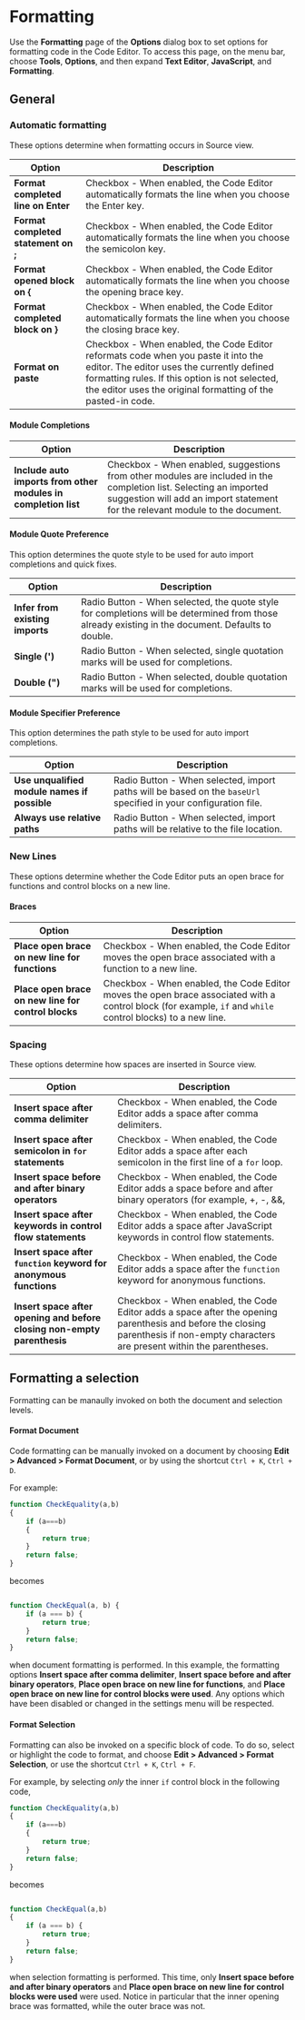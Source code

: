 # Formatting

Use the **Formatting** page of the **Options** dialog box to set options for formatting code in the Code Editor. To access this page, on the menu bar, choose **Tools**, **Options**, and then expand **Text Editor**, **JavaScript**, and **Formatting**.

## General

### Automatic formatting

These options determine when formatting occurs in Source view.

| Option | Description |
| --- | --- |
| **Format completed line on Enter** | Checkbox - When enabled, the Code Editor automatically formats the line when you choose the Enter key. |
| **Format completed statement on ;** | Checkbox - When enabled, the Code Editor automatically formats the line when you choose the semicolon key. |
| **Format opened block on {** | Checkbox - When enabled, the Code Editor automatically formats the line when you choose the opening brace key. |
| **Format completed block on }** | Checkbox - When enabled, the Code Editor automatically formats the line when you choose the closing brace key. |
| **Format on paste** | Checkbox - When enabled, the Code Editor reformats code when you paste it into the editor. The editor uses the currently defined formatting rules. If this option is not selected, the editor uses the original formatting of the pasted-in code. |

#### Module Completions

| Option | Description |
| --- | ---|
| **Include auto imports from other modules in completion list** | Checkbox - When enabled, suggestions from other modules are included in the completion list. Selecting an imported suggestion will add an import statement for the relevant module to the document. |

#### Module Quote Preference

This option determines the quote style to be used for auto import completions and quick fixes.

| Option | Description |
| --- | ---|
| **Infer from existing imports** | Radio Button - When selected, the quote style for completions will be determined from those already existing in the document. Defaults to double.  |
| **Single (')** | Radio Button - When selected, single quotation marks will be used for completions. |
| **Double (")** | Radio Button - When selected, double quotation marks will be used for completions. |

#### Module Specifier Preference

This option determines the path style to be used for auto import completions.

| Option | Description |
| --- | ---|
| **Use unqualified module names if possible** | Radio Button - When selected, import paths will be based on the `baseUrl` specified in your configuration file. |
| **Always use relative paths** | Radio Button - When selected, import paths will be relative to the file location. |

### New Lines
These options determine whether the Code Editor puts an open brace for functions and control blocks on a new line.

#### Braces

| Option | Description |
| --- | ---|
| **Place open brace on new line for functions** | Checkbox - When enabled, the Code Editor moves the open brace associated with a function to a new line. |
| **Place open brace on new line for control blocks** | Checkbox - When enabled, the Code Editor moves the open brace associated with a control block (for example, `if` and `while` control blocks) to a new line. |

### Spacing

These options determine how spaces are inserted in Source view.

| Option | Description |
| --- | ---|
| **Insert space after comma delimiter** | Checkbox - When enabled, the Code Editor adds a space after comma delimiters. |
| **Insert space after semicolon in `for` statements** | Checkbox - When enabled, the Code Editor adds a space after each semicolon in the first line of a `for` loop. |
| **Insert space before and after binary operators** | Checkbox - When enabled, the Code Editor adds a space before and after binary operators (for example, +, -, &&, ||). |
| **Insert space after keywords in control flow statements** | Checkbox - When enabled, the Code Editor adds a space after JavaScript keywords in control flow statements. |
| **Insert space after `function` keyword for anonymous functions** | Checkbox - When enabled, the Code Editor adds a space after the `function` keyword for anonymous functions. |
| **Insert space after opening and before closing non-empty parenthesis** | Checkbox - When enabled, the Code Editor adds a space after the opening parenthesis and before the closing parenthesis if non-empty characters are present within the parentheses. |

## Formatting a selection

Formatting can be manaully invoked on both the document and selection levels.

#### Format Document

Code formatting can be manually invoked on a document by choosing **Edit > Advanced > Format Document**, or by using the shortcut `Ctrl + K`, `Ctrl + D`.

For example:
```javascript
function CheckEquality(a,b)
{
    if (a===b)
    {
        return true;
    }
    return false;
}
```
becomes
```javascript

function CheckEqual(a, b) {
    if (a === b) {
        return true;
    }
    return false;
}
```

when document formatting is performed. In this example, the formatting options **Insert space after comma delimiter**, **Insert space before and after binary operators**, **Place open brace on new line for functions**, and **Place open brace on new line for control blocks were used**. Any options which have been disabled or changed in the settings menu will be respected.

#### Format Selection 

Formatting can also be invoked on a specific block of code. To do so, select or highlight the code to format, and choose **Edit > Advanced > Format Selection**, or use the shortcut `Ctrl + K`, `Ctrl + F`. 

For example, by selecting *only* the inner `if` control block in the following code,

```javascript
function CheckEquality(a,b)
{
    if (a===b)
    {
        return true;
    }
    return false;
}
```
becomes
```javascript

function CheckEqual(a,b)
{
    if (a === b) {
        return true;
    }
    return false;
}
```

when selection formatting is performed. This time, only **Insert space before and after binary operators** and **Place open brace on new line for control blocks were used** were used. Notice in particular that the inner opening brace was formatted, while the outer brace was not.